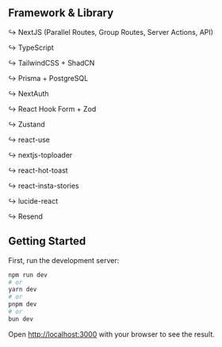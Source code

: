 ## Framework & Library

↪ NextJS (Parallel Routes, Group Routes, Server Actions, API)

↪ TypeScript

↪ TailwindCSS + ShadCN

↪ Prisma + PostgreSQL

↪ NextAuth

↪ React Hook Form + Zod

↪ Zustand

↪ react-use

↪ nextjs-toploader

↪ react-hot-toast

↪ react-insta-stories

↪ lucide-react

↪ Resend

## Getting Started

First, run the development server:

```bash
npm run dev
# or
yarn dev
# or
pnpm dev
# or
bun dev
```

Open [http://localhost:3000](http://localhost:3000) with your browser to see the result.
